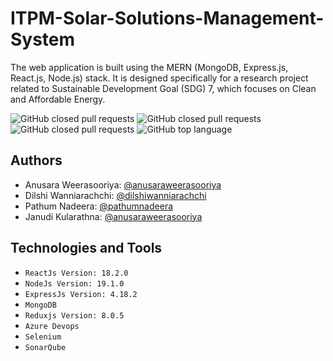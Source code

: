 # ITPM-Solar-Solutions-Management-System

The web application is built using the MERN (MongoDB, Express.js, React.js, Node.js) stack. It is designed specifically for a research project related to Sustainable Development Goal (SDG) 7, which focuses on Clean and Affordable Energy.

<p>
  <img alt="GitHub closed pull requests" src="https://img.shields.io/github/contributors-anon/anusaraweerasooriya/ITPM-Solar-Solutions-Management-System?color=blue">
  <img alt="GitHub closed pull requests" src="https://img.shields.io/github/watchers/anusaraweerasooriya/ITPM-Solar-Solutions-Management-System">
  <img alt="GitHub closed pull requests" src="https://img.shields.io/github/issues-pr-closed/anusaraweerasooriya/ITPM-Solar-Solutions-Management-System?color=blue">
  <img alt="GitHub top language" src="https://img.shields.io/github/languages/top/anusaraweerasooriya/ITPM-Solar-Solutions-Management-System">
</p>

## Authors

- Anusara Weerasooriya: [@anusaraweerasooriya](https://www.github.com/anusaraweerasooriya)
- Dilshi Wanniarachchi: [@dilshiwanniarachchi](https://www.github.com/DilshiWanniarachchi)
- Pathum Nadeera: [@pathumnadeera](https://www.github.com/PathumNadeera)
- Janudi Kularathna: [@anusaraweerasooriya](https://www.github.com/Janudi62)

## Technologies and Tools
- `ReactJs Version: 18.2.0`
- `NodeJs Version: 19.1.0`
- `ExpressJs Version: 4.18.2 `
- `MongoDB`
- `Reduxjs Version: 8.0.5`
- `Azure Devops`
- `Selenium`
- `SonarQube`
